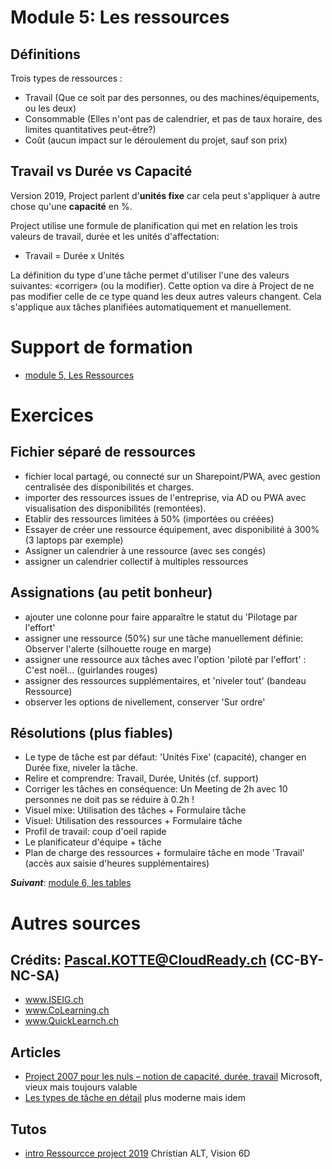 # Module 5: Les ressources
## Définitions
Trois types de ressources :
* Travail (Que ce soit par des personnes, ou des machines/équipements, ou les deux)
* Consommable (Elles n'ont pas de calendrier, et pas de taux horaire, des limites quantitatives peut-être?)
* Coût (aucun impact sur le déroulement du projet, sauf son prix)

## Travail vs Durée vs Capacité
Version 2019, Project parlent d'**unités fixe** car cela peut s'appliquer à autre chose qu'une **capacité** en %.

Project utilise une formule de planification qui met en relation les trois valeurs de travail, durée et les unités d'affectation:
* Travail = Durée x Unités

La définition du type d'une tâche permet d'utiliser l'une des valeurs suivantes: «corriger» (ou la modifier). Cette option va dire à Project de ne pas modifier celle de ce type quand les deux autres valeurs changent. Cela s'applique aux tâches planifiées automatiquement et manuellement.

# Support de formation
* [module 5, Les Ressources](https://medium.com/quicklearn/ms-project-module-5-172b0f3db3e4?source=friends_link&sk=4f2ae13b4612181e3f8242f5eb04f4c3)

# Exercices
## Fichier séparé de ressources
* fichier local partagé, ou connecté sur un Sharepoint/PWA, avec gestion centralisée des disponibilités et charges.
* importer des ressources issues de l'entreprise, via AD ou PWA avec visualisation des disponibilités (remontées).
* Etablir des ressources limitées à 50% (importées ou créées)
* Essayer de créer une ressource équipement, avec disponibilité à 300% (3 laptops par exemple)
* Assigner un calendrier à une ressource (avec ses congés)
* assigner un calendrier collectif à multiples ressources
## Assignations (au petit bonheur)
* ajouter une colonne pour faire apparaître le statut du 'Pilotage par l'effort'
* assigner une ressource (50%) sur une tâche manuellement définie: Observer l'alerte (silhouette rouge en marge)
* assigner une ressource aux tâches avec l'option 'piloté par l'effort' : C'est noël... (guirlandes rouges)
* assigner des ressources supplémentaires, et 'niveler tout' (bandeau Ressource)
* observer les options de nivellement, conserver 'Sur ordre'
## Résolutions (plus fiables)
* Le type de tâche est par défaut: 'Unités Fixe' (capacité), changer en Durée fixe, niveler la tâche.
* Relire et comprendre: Travail, Durée, Unités (cf. support)
* Corriger les tâches en conséquence: Un Meeting de 2h avec 10 personnes ne doit pas se réduire à 0.2h !
* Visuel mixe: Utilisation des tâches + Formulaire tâche
* Visuel: Utilisation des ressources + Formulaire tâche
* Profil de travail: coup d'oeil rapide
* Le planificateur d'équipe + tâche
* Plan de charge des ressources + formulaire tâche en mode 'Travail' (accès aux saisie d'heures supplémentaires)

***Suivant***: [module 6, les tables](https://github.com/CloudReady-ch/ISEIG-LAB/blob/master/MS-Project/6.LesTables.md)

# Autres sources
## Crédits: Pascal.KOTTE@CloudReady.ch (CC-BY-NC-SA)
* www.ISEIG.ch 
* www.CoLearning.ch
* www.QuickLearnch.ch
## Articles
* [Project 2007 pour les nuls – notion de capacité, durée, travail](https://blogs.technet.microsoft.com/samdrey/2009/03/14/project-2007-pour-les-nuls-notion-de-capacit-dure-travail/) Microsoft, vieux mais toujours valable
* [Les types de tâche en détail](https://support.office.com/fr-fr/article/Modifier-le-type-de-t%C3%A2che-pour-des-pr%C3%A9visions-plus-pr%C3%A9cises-b0b969ad-45bc-4e9e-8967-435587548a72#bmbacktotop) plus moderne mais idem
## Tutos
* [intro Ressourcce project 2019](https://youtu.be/Ho08ahyc12s?t=877) Christian ALT, Vision 6D
